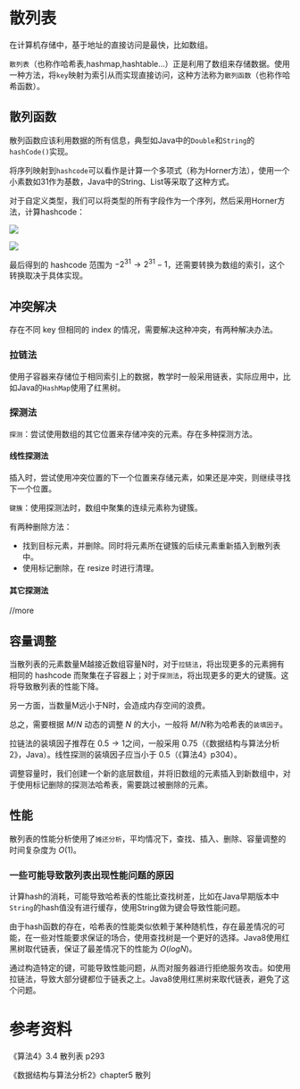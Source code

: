 # 散列表

在计算机存储中，基于地址的直接访问是最快，比如数组。

`散列表`（也称作哈希表,hashmap,hashtable...）正是利用了数组来存储数据。使用一种方法，将`key`映射为索引从而实现直接访问，这种方法称为`散列函数`（也称作哈希函数）。

## 散列函数

散列函数应该利用数据的所有信息，典型如Java中的`Double`和`String`的`hashCode()`实现。

将序列映射到`hashcode`可以看作是计算一个多项式（称为Horner方法），使用一个小素数如31作为基数，Java中的String、List等采取了这种方式。

对于自定义类型，我们可以将类型的所有字段作为一个序列，然后采用Horner方法，计算hashcode：

![](_images/20200825173327077_29484.png)

![](_images/20200825173343622_13292.png)

最后得到的 hashcode 范围为 $-2^{31} \to 2^{31}-1$，还需要转换为数组的索引，这个转换取决于具体实现。

## 冲突解决

存在不同 key 但相同的 index 的情况，需要解决这种冲突，有两种解决办法。

### 拉链法

使用子容器来存储位于相同索引上的数据，教学时一般采用链表，实际应用中，比如Java的`HashMap`使用了红黑树。

### 探测法

`探测`：尝试使用数组的其它位置来存储冲突的元素。存在多种探测方法。

#### 线性探测法

插入时，尝试使用冲突位置的下一个位置来存储元素，如果还是冲突，则继续寻找下一个位置。

`键簇`：使用探测法时，数组中聚集的连续元素称为键簇。

有两种删除方法：

- 找到目标元素，并删除。同时将元素所在键簇的后续元素重新插入到散列表中。
- 使用标记删除，在 resize 时进行清理。

#### 其它探测法

//more

## 容量调整

当散列表的元素数量M越接近数组容量N时，对于`拉链法`，将出现更多的元素拥有相同的 hashcode 而聚集在子容器上；对于`探测法`，将出现更多的更大的键簇。这将导致散列表的性能下降。

另一方面，当数量M远小于N时，会造成内存空间的浪费。

总之，需要根据 $M/N$ 动态的调整 $N$ 的大小，一般将 $M/N$称为哈希表的`装填因子`。

拉链法的装填因子推荐在 $0.5 \to 1$之间，一般采用 0.75（《数据结构与算法分析2》，Java）。线性探测的装填因子应当小于 0.5（《算法4》p304）。

调整容量时，我们创建一个新的底层数组，并将旧数组的元素插入到新数组中，对于使用标记删除的探测法哈希表，需要跳过被删除的元素。

## 性能

散列表的性能分析使用了`摊还分析`，平均情况下，查找、插入、删除、容量调整的时间复杂度为 $O(1)$。

### 一些可能导致散列表出现性能问题的原因

计算hash的消耗，可能导致哈希表的性能比查找树差，比如在Java早期版本中`String`的hash值没有进行缓存，使用String做为键会导致性能问题。

由于hash函数的存在，哈希表的性能类似依赖于某种随机性，存在最差情况的可能，在一些对性能要求保证的场合，使用查找树是一个更好的选择。Java8使用红黑树取代链表，保证了最差情况下的性能为 $O(logN)$。

通过构造特定的键，可能导致性能问题，从而对服务器进行拒绝服务攻击。如使用拉链法，导致大部分键都位于链表之上。Java8使用红黑树来取代链表，避免了这个问题。

# 参考资料

《算法4》3.4 散列表 p293

《数据结构与算法分析2》chapter5 散列
